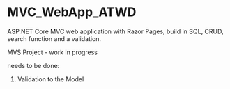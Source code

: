 # MVC_WebApp_ATWD
ASP.NET Core MVC web application with Razor Pages, build in SQL, CRUD, search function and a validation.

MVS Project - work in progress

needs to be done:
1. Validation to the Model

